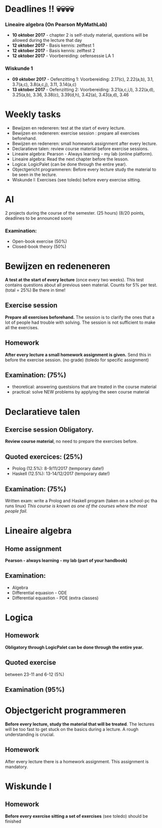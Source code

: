 # Deadlines !! :skull::skull::skull::skull:
### Lineaire algebra (On Pearson MyMathLab)
- **10 oktober 2017** - chapter 2 is self-study material, questions will be allowed during the lecture that day
- **12 oktober 2017** - Basis kennis: zelftest 1
- **12 oktober 2017** - Basis kennis: zelftest 2
- **12 oktober 2017** - Voorbereiding: oefensessie LA 1

### Wiskunde 1
- **09 oktober 2017** - Oefenzitting 1: Voorbereiding: 2.17(c), 2.22(a,b), 3.1, 3.7(a,c), 3.8(a,c,j), 3.11, 3.14(a,c)
- **13 oktober 2017** - Oefenzitting 2: Voorbereiding: 3.21(a,c,i,l), 3.22(a,d), 3.25(a,b), 3.36, 3.38(c), 3.39(d,h), 3.42(a), 3.43(a,d), 3.46

# Weekly tasks
- Bewijzen en redeneren: test at the start of every lecture.
- Bewijzen en redeneren: exercise session : prepare all exercises beforehand.
- Bewijzen en redeneren: small homework assignment after every lecture.
- Declaratieve talen: review course material before exercise sessions.
- Lineaire algebra: Pearson - Always learning - my lab (online platform).
- Lineaire algebra: Read the next chapter before the lesson.
- Logica: LogicPalet (can be done through the entire year).
- Objectgericht programmeren: Before every lecture study the material to be seen in the lecture.
- Wiskunde I: Exercises (see toledo) before every exercise sitting.

# AI
2 projects during the course of the semester. (25 hours) (8/20 points, deadlines to be announced soon)
### Examination:
- Open-book exercise (50%)
- Closed-book theory (50%)

# Bewijzen en redeneneren
**A test at the start of every lecture** (once every two weeks). This test contains questions about all previous seen material. Counts for 5% per test. (total = 25%) Be there in time!
## Exercise session 
**Prepare all exercises beforehand.** The session is to clarify the ones that a lot of people had trouble with solving. The session is not sufficient to make all the exercises.
## Homework
**After every lecture a small homework assignment is given.** Send this in before the exercise session. (no grade) (toledo for specific assignment)
## Examination: (75%) 
- theoretical: answering questsions that are treated in the course material
- practical: solve NEW problems by applying the seen course material

# Declaratieve talen
## Exercise session Obligatory. 
**Review course material**, no need to prepare the exercises before.
## Quoted exercices: (25%)
- Prolog (12.5%): 8-9/11/2017 (temporary date!)
- Haskell (12.5%): 13-14/12/2017 (temporary date!)
## Examination: (75%)
Written exam: write a Prolog and Haskell program (taken on a school-pc tha runs linux)
*This course is known as one of the courses where the most people fail.*

# Lineaire algebra
## Home assignment
**Pearson - always learning - my lab (part of your handbook)**
## Examination:
- Algebra
- Differential equasion - ODE
- Differential equastion - PDE (extra classes)

# Logica
## Homework
**Obligatory through LogicPalet can be done through the entire year.**
## Quoted exercise
between 23-11 and 6-12 (5%)
## Examination (95%)

# Objectgericht programmeren
**Before every lecture, study the material that will be treated**. The lectures will be too fast to get stuck on the basics during a lecture. A rough understanding is crucial.
## Homework
After every lecture there is a homework assignment. This assignment is mandatory.

# Wiskunde I
## Homework
**Before every exercise sitting a set of exercises** (see toledo) should be finished
